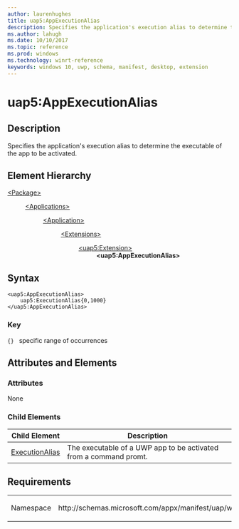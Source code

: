 ```yaml
---
author: laurenhughes
title: uap5:AppExecutionAlias
description: Specifies the application's execution alias to determine the executable of the app to be activated.
ms.author: lahugh
ms.date: 10/10/2017
ms.topic: reference
ms.prod: windows
ms.technology: winrt-reference
keywords: windows 10, uwp, schema, manifest, desktop, extension 
---
```


# uap5:AppExecutionAlias

## Description
Specifies the application's execution alias to determine the executable of the app to be activated.

## Element Hierarchy
<dl>
<dt><a href="element-package.md">&lt;Package&gt;</a></dt>
<dd>
<dl>
<dt><a href="element-applications.md">&lt;Applications&gt;</a></dt>
<dd>
<dl>
<dt><a href="element-application.md">&lt;Application&gt;</a></dt>
<dd>
<dl>
<dt><a href="element-1-extensions.md">&lt;Extensions&gt;</a></dt>
<dd>
<dl>
<dt><a href="element-uap5-extension.md">&lt;uap5:Extension&gt;</a></dt>
<dd><b>&lt;uap5:AppExecutionAlias&gt;</b></dd>
</dl>
</dd>
</dl>
</dd>
</dl>
</dd>
</dl>
</dd>
</dl>

## Syntax
```syntax
<uap5:AppExecutionAlias>   
    uap5:ExecutionAlias{0,1000}
</uap5:AppExecutionAlias>
```

### Key
`{}`   specific range of occurrences


## Attributes and Elements
### Attributes
None

### Child Elements
| Child Element | Description |
|---------------|-------------|
| [ExecutionAlias](element-uap5-ExecutionAlias.md) | The executable of a UWP app to be activated from a command promt. |


## Requirements

<table>
<colgroup>
<col width="50%" />
<col width="50%" />
</colgroup>
<tbody>
<tr class="odd">
<td><p>Namespace</p></td>
<td><p>http://schemas.microsoft.com/appx/manifest/uap/windows10/5</p></td>
</tr>
</tbody>
</table>